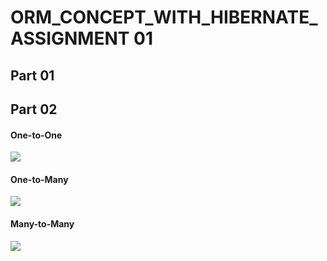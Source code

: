 <h1>ORM_CONCEPT_WITH_HIBERNATE_ASSIGNMENT 01</h1>

<h2>Part 01</h2>
<h2>Part 02</h2>
<h4>One-to-One</h3>
<img src="C:\Users\Lahiru\Desktop\orm\Assignmebt01\orm\img\oneToOne.png"/>
<h4>One-to-Many</h3>
<img src="C:\Users\Lahiru\Desktop\orm\Assignmebt01\orm\img\OneToMany.png"/>
<h4>Many-to-Many</h3>
<img src="C:\Users\Lahiru\Desktop\orm\Assignmebt01\orm\img\ManyToMany.png"/>

